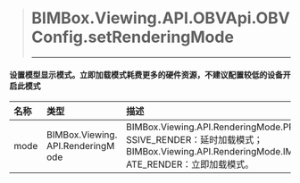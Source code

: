 > #  BIMBox.Viewing.API.OBVApi.OBVConfig.setRenderingMode
>
> ---

####  设置模型显示模式。立即加载模式耗费更多的硬件资源，不建议配置较低的设备开 启此模式

| 名称 | 类型 | 描述 |
| :--- | :--- | :--- |
| mode |   BIMBox.Viewing. API.RenderingM ode |   BIMBox.Viewing.API.RenderingMode.PROGRE SSIVE\_RENDER：延时加载模式； BIMBox.Viewing.API.RenderingMode.IMMEDI ATE\_RENDER：立即加载模式。 |



